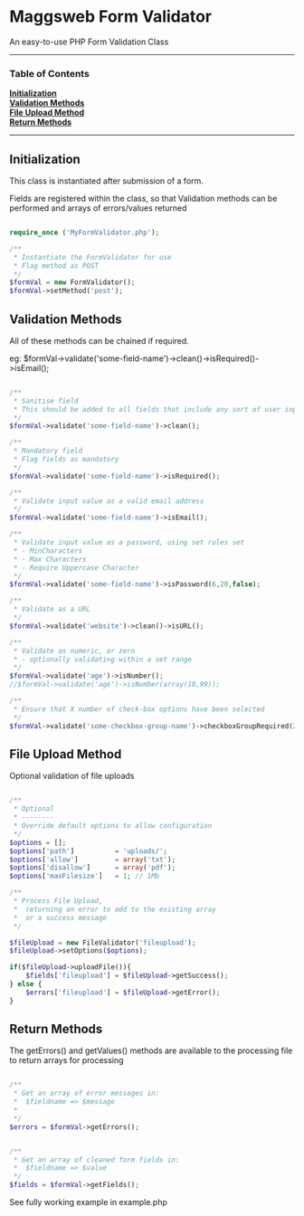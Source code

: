 # Maggsweb Form Validator

An easy-to-use PHP Form Validation Class

<hr>

### Table of Contents
**[Initialization](#initialization)**  
**[Validation Methods](#validation-methods)**  
**[File Upload Method](#file-upload-method)**  
**[Return Methods](#return-methods)**  

<hr>

## Initialization

This class is instantiated after submission of a form.

Fields are registered within the class, so that Validation methods can be performed and arrays of errors/values returned

```php

require_once ('MyFormValidator.php');

/**
 * Instantiate the FormValidator for use
 * Flag method as POST
 */
$formVal = new FormValidator();
$formVal->setMethod('post');

```

## Validation Methods

All of these methods can be chained if required.

eg: $formVal->validate('some-field-name')->clean()->isRequired()->isEmail();

```php

/**
 * Sanitise field
 * This should be added to all fields that include any sort of user input/selection
 */
$formVal->validate('some-field-name')->clean();

/**
 * Mandatory field
 * Flag fields as mandatory
 */
$formVal->validate('some-field-name')->isRequired();

/**
 * Validate input value as a valid email address
 */
$formVal->validate('some-field-name')->isEmail();

/**
 * Validate input value as a password, using set rules set
 * - MinCharacters
 * - Max Characters
 * - Require Uppercase Character
 */
$formVal->validate('some-field-name')->isPassword(6,20,false);

/**
 * Validate as a URL
 */
$formVal->validate('website')->clean()->isURL();

/**
 * Validate as numeric, or zero
 * - optionally validating within a set range
 */
$formVal->validate('age')->isNumber();
//$formVal->validate('age')->isNumber(array(10,99));

/**
 * Ensure that X number of check-box options have been selected
 */
$formVal->validate('some-checkbox-group-name')->checkboxGroupRequired(2);

```




## File Upload Method

Optional validation of file uploads

```php

/**
 * Optional
 * --------
 * Override default options to allow configuration
 */
$options = [];
$options['path']          = 'uploads/';
$options['allow']         = array('txt');
$options['disallow']      = array('pdf');
$options['maxFilesize']   = 1; // 1Mb

/**
 * Process File Upload, 
 *  returning an error to add to the existing array
 *  or a success message
 */

$fileUpload = new FileValidator('fileupload');
$fileUpload->setOptions($options);

if($fileUpload->uploadFile()){
    $fields['fileupload'] = $fileUpload->getSuccess();
} else {
    $errors['fileupload'] = $fileUpload->getError();
}

 ```

## Return Methods

The getErrors() and getValues() methods are available to the processing file to return arrays for processing

```php

/**
 * Get an array of error messages in:
 *  $fieldname => $message
 * 
 */
$errors = $formVal->getErrors();


/**
 * Get an array of cleaned form fields in:
 *  $fieldname => $value
 */
$fields = $formVal->getFields();

```

See fully working example in example.php
